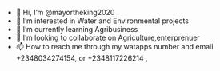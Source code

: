 - 👋 Hi, I’m @mayortheking2020
- 👀 I’m interested in Water and Environmental projects
- 🌱 I’m currently learning Agribusiness
- 💞️ I’m looking to collaborate on Agriculture,enterprenuer 
- 📫 How to reach me through my watapps number and email
+2348034274154, or +2348117226214
,
<!---
mayortheking2020/mayortheking2020 is a ✨ special ✨ repository because its `README.md` (this file) appears on your GitHub profile.
You can click the Preview link to take a look at your changes.
--->
